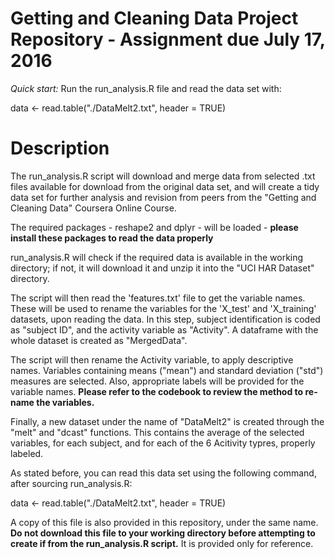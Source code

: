 # Getting and Cleaning Data Project Repository - Assignment due July 17, 2016

*Quick start:* Run the run_analysis.R file and read the data set with:

data <- read.table("./DataMelt2.txt", header = TRUE)

# Description

The run_analysis.R script will download and merge data from selected .txt files available for download from the original data set, and will create a tidy data set for further analysis and revision from peers from the "Getting and Cleaning Data" Coursera Online Course.

The required packages - reshape2 and dplyr - will be loaded - **please install these packages to read the data properly**

run_analysis.R will check if the required data is available in the working directory; if not, it will download it and unzip it into the "UCI HAR Dataset" directory.

The script will then read the 'features.txt' file to get the variable names. These will be used to rename the variables for the 'X_test' and 'X_training' datasets, upon reading the data. In this step, subject identification is coded as "subject ID", and the activity variable as "Activity". A dataframe with the whole dataset is created as "MergedData".

The script will then rename the Activity variable, to apply descriptive names. Variables containing means ("mean") and standard deviation ("std") measures are selected. Also, appropriate labels will be provided for the variable names. **Please refer to the codebook to review the method to re-name the variables.**

Finally, a new dataset under the name of "DataMelt2" is created through the "melt" and "dcast" functions. This contains the average of the selected variables, for each subject, and for each of the 6 Acitivity typres, properly labeled.

As stated before, you can read this data set using the following command, after sourcing run_analysis.R:

data <- read.table("./DataMelt2.txt", header = TRUE)

A copy of this file is also provided in this repository, under the same name. **Do not download this file to your working directory before attempting to create if from the run_analysis.R script.** It is provided only for reference.


